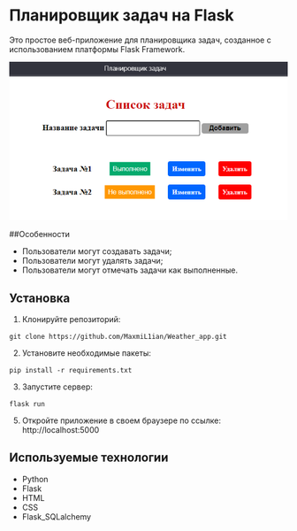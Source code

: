 # Планировщик задач на Flask
Это простое веб-приложение для планировщика задач, созданное с использованием платформы Flask Framework.

![app](https://github.com/MaxmiL1ian/todo_app/blob/master/ToDo.png)  

##Особенности
* Пользователи могут создавать задачи;
* Пользователи могут удалять задачи;
* Пользователи могут отмечать задачи как выполненные. 

## Установка

1. Клонируйте репозиторий:

```
git clone https://github.com/MaxmiL1ian/Weather_app.git
```

2. Установите необходимые пакеты:

```
pip install -r requirements.txt
```

3. Запустите сервер:

```
flask run
```

5. Откройте приложение в своем браузере по ссылке: http://localhost:5000

## Используемые технологии 
* Python
* Flask
* HTML
* CSS 
* Flask_SQLalchemy 
